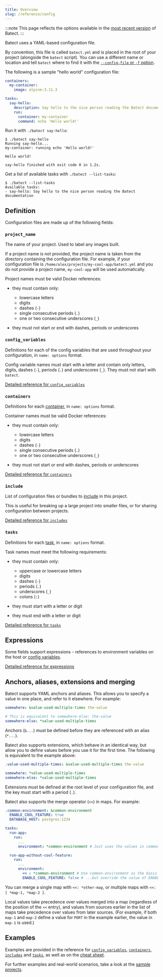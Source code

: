 ```yaml
---
title: Overview
slug: /reference/config
---
```


:::note
This page reflects the options available in the [most recent version](https://github.com/batect/batect/releases/latest)
of Batect.
:::

Batect uses a YAML-based configuration file.

By convention, this file is called `batect.yml` and is placed in the root of your project (alongside the `batect` script).
You can use a different name or location and tell `batect` where to find it with the
[`--config-file` or `-f` option](../cli.mdx#--config-file-or--f).

The following is a sample "hello world" configuration file:

```yaml
containers:
  my-container:
    image: alpine:3.11.3

tasks:
  say-hello:
    description: Say hello to the nice person reading the Batect documentation
    run:
      container: my-container
      command: echo 'Hello world!'
```

Run it with `./batect say-hello`:

```text
$ ./batect say-hello
Running say-hello...
my-container: running echo 'Hello world!'

Hello world!

say-hello finished with exit code 0 in 1.2s.
```

Get a list of available tasks with `./batect --list-tasks`:

```text
$ ./batect --list-tasks
Available tasks:
- say-hello: Say hello to the nice person reading the Batect documentation
```

## Definition

Configuration files are made up of the following fields:

### `project_name`

The name of your project. Used to label any images built.

If a project name is not provided, the project name is taken from the directory containing the configuration file. For example, if your configuration
file is `/home/alex/projects/my-cool-app/batect.yml` and you do not provide a project name, `my-cool-app` will be used automatically.

Project names must be valid Docker references:

- they must contain only:
  - lowercase letters
  - digits
  - dashes (`-`)
  - single consecutive periods (`.`)
  - one or two consecutive underscores (`_`)

- they must not start or end with dashes, periods or underscores

### `config_variables`

Definitions for each of the config variables that are used throughout your configuration, in `name: options` format.

Config variable names must start with a letter and contain only letters, digits, dashes (`-`), periods (`.`) and underscores (`_`). They must not start with `batect`.

[Detailed reference for `config_variables`](config-variables.md)

### `containers`

Definitions for each [container](../../concepts/containers.md), in `name: options` format.

Container names must be valid Docker references:

- they must contain only:
  - lowercase letters
  - digits
  - dashes (`-`)
  - single consecutive periods (`.`)
  - one or two consecutive underscores (`_`)

- they must not start or end with dashes, periods or underscores

[Detailed reference for `containers`](containers.md)

### `include`

List of configuration files or bundles to [include](../../concepts/includes-and-bundles.md) in this project.

This is useful for breaking up a large project into smaller files, or for sharing configuration between projects.

[Detailed reference for `includes`](includes.md)

### `tasks`

Definitions for each [task](../../concepts/tasks.md), in `name: options` format.

Task names must meet the following requirements:

- they must contain only:
  - uppercase or lowercase letters
  - digits
  - dashes (`-`)
  - periods (`.`)
  - underscores (`_`)
  - colons (`:`)

- they must start with a letter or digit

- they must end with a letter or digit

[Detailed reference for `tasks`](tasks.md)

## Expressions

Some fields support expressions - references to environment variables on the host or [config variables](config-variables.md).

[Detailed reference for expressions](expressions.md)

## Anchors, aliases, extensions and merging

Batect supports YAML anchors and aliases. This allows you to specify a value in one place, and
refer to it elsewhere. For example:

```yaml
somewhere: &value-used-multiple-times the-value

# This is equivalent to somewhere-else: the-value
somewhere-else: *value-used-multiple-times
```

Anchors (`&...`) must be defined before they are referenced with an alias (`*...`).

Batect also supports extensions, which behave in an identical way, but allow you to define values
before you use it for the first time. The following is equivalent to the example above:

```yaml
.value-used-multiple-times: &value-used-multiple-times the-value

somewhere: *value-used-multiple-times
somewhere-else: *value-used-multiple-times
```

Extensions must be defined at the root level of your configuration file, and the key must start
with a period (`.`).

Batect also supports the merge operator (`<<`) in maps. For example:

```yaml
.common-environment: &common-environment
  ENABLE_COOL_FEATURE: true
  DATABASE_HOST: postgres:1234

tasks:
  run-app:
    run:
      ...
      environment: *common-environment # Just uses the values in common-environment as-is

  run-app-without-cool-feature:
    run:
      ...
      environment:
        << : *common-environment # Use common-environment as the basis for the environment in this task...
        ENABLE_COOL_FEATURE: false # ...but override the value of ENABLE_COOL_FEATURE
```

You can merge a single map with `<<: *other-map`, or multiple maps with `<<: [ *map-1, *map-2 ]`.

Local values take precedence over values merged into a map (regardless of the position of the `<<` entry),
and values from sources earlier in the list of maps take precedence over values from later sources.
(For example, if both `map-1` and `map-2` define a value for `PORT` in the example earlier, the
value in `map-1` is used.)

## Examples

Examples are provided in the reference for [`config_variables`](config-variables.md#examples), [`containers`](containers.md),
[`includes`](includes.md#examples) and [`tasks`](tasks.md#examples), as well as on the [cheat sheet](../cheat-sheet.mdx).

For further examples and real-world scenarios, take a look at the [sample projects](../../getting-started/sample-projects.md).
